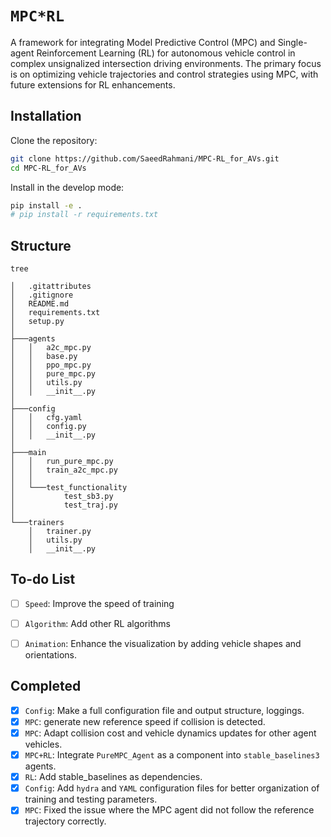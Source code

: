 # `MPC*RL`

A framework for integrating Model Predictive Control (MPC) and Single-agent Reinforcement Learning (RL) for autonomous vehicle control in complex unsignalized intersection driving environments. The primary focus is on optimizing vehicle trajectories and control strategies using MPC, with future extensions for RL enhancements.

## Installation

Clone the repository:

```bash
git clone https://github.com/SaeedRahmani/MPC-RL_for_AVs.git
cd MPC-RL_for_AVs
```

Install in the develop mode:

```bash
pip install -e .
# pip install -r requirements.txt
```

## Structure

```
tree 

│   .gitattributes
│   .gitignore
│   README.md
│   requirements.txt
│   setup.py
│
├───agents
│   │   a2c_mpc.py
│   │   base.py
│   │   ppo_mpc.py
│   │   pure_mpc.py
│   │   utils.py
│   │   __init__.py
│
├───config
│   │   cfg.yaml
│   │   config.py
│   │   __init__.py
│
├───main
│   │   run_pure_mpc.py
│   │   train_a2c_mpc.py
│   │
│   └───test_functionality
│           test_sb3.py
│           test_traj.py
│
└───trainers
    │   trainer.py
    │   utils.py
    │   __init__.py
```

## To-do List
- [ ] `Speed`: Improve the speed of training
- [ ] `Algorithm`: Add other RL algorithms
- [ ] `Animation`:  Enhance the visualization by adding vehicle shapes and orientations.


## Completed
- [x] `Config`: Make a full configuration file and output structure, loggings.
- [x] `MPC`: generate new reference speed if collision is detected.
- [x] `MPC`:  Adapt collision cost and vehicle dynamics updates for other agent vehicles.
- [x] `MPC+RL`: Integrate `PureMPC_Agent` as a component into `stable_baselines3` agents.
- [x] `RL`: Add stable_baselines as dependencies.
- [x] `Config`: Add `hydra` and `YAML` configuration files for better organization of training and testing parameters.
- [x] `MPC`:   Fixed the issue where the MPC agent did not follow the reference trajectory correctly.
